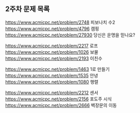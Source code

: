 ## 2주차 문제 목록

https://www.acmicpc.net/problem/2748 피보나치 수2
https://www.acmicpc.net/problem/4796 캠핑
https://www.acmicpc.net/problem/27930 당신은 운명을 믿나요?

https://www.acmicpc.net/problem/2217 로프
https://www.acmicpc.net/problem/1026 보물
https://www.acmicpc.net/problem/2193 이친수

https://www.acmicpc.net/problem/1463 1로 만들기
https://www.acmicpc.net/problem/1535 안녕
https://www.acmicpc.net/problem/1080 행렬

https://www.acmicpc.net/problem/2212 센서
https://www.acmicpc.net/problem/2156 포도주 시식
https://www.acmicpc.net/problem/2666 벽장문의 이동
